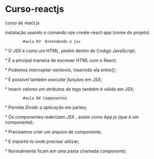 # Curso-reactjs
curso de react.js


instalação usando o comando npx create-react-app (nome do projeto)












            #aula 03  Entendendo o jsx

° O *JSX* é como um HTML, porém dentro do Codigo JavaScript;

° É a pincipal maneira de escrever HTML com o React;

° Podemos *interceptar variáveis*, inserindo ela entre{};

° É possível também *executar funções* em JSX;

° Inserir *valores em atributos de tags* também é válido em JSX;


            #aula 04 Componentes

° Permite *Dividir a aplicação* em partes;

° Os componentes *rederizam JSX* , assim como App.js (que é um componente);

° Precisamos *criar um arquivo* de componente;

° E *importá-lo* onde precisar utilizar;

° Normalmente ficam em uma pasta chamada *components*;